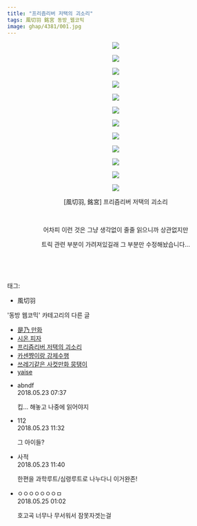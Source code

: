 ```yaml
---
title: "프리즘리버 저택의 괴소리"
tags: 風切羽 銘宮 동방_웹코믹
image: ghap/4381/001.jpg
---
```

<div class="article">
<p style="text-align: center; clear: none; float: none;"><img src="{{ site.nasurl }}/ghap/4381/001.jpg"/></p>
<p style="text-align: center; clear: none; float: none;"><img src="{{ site.nasurl }}/ghap/4381/002.jpg"/></p>
<p style="text-align: center; clear: none; float: none;"><img src="{{ site.nasurl }}/ghap/4381/003.jpg"/></p>
<p style="text-align: center; clear: none; float: none;"><img src="{{ site.nasurl }}/ghap/4381/004.jpg"/></p>
<p style="text-align: center; clear: none; float: none;"><img src="{{ site.nasurl }}/ghap/4381/005.jpg"/></p>
<p style="text-align: center; clear: none; float: none;"><img src="{{ site.nasurl }}/ghap/4381/006.jpg"/></p>
<p style="text-align: center; clear: none; float: none;"><img src="{{ site.nasurl }}/ghap/4381/007.jpg"/></p>
<p style="text-align: center; clear: none; float: none;"><img src="{{ site.nasurl }}/ghap/4381/008.jpg"/></p>
<p style="text-align: center; clear: none; float: none;"><img src="{{ site.nasurl }}/ghap/4381/009.jpg"/></p>
<p style="text-align: center; clear: none; float: none;"><img src="{{ site.nasurl }}/ghap/4381/010.jpg"/></p>
<p style="text-align: center; clear: none; float: none;"><img src="{{ site.nasurl }}/ghap/4381/011.jpg"/></p>
<p style="text-align: center; clear: none; float: none;"><img src="{{ site.nasurl }}/ghap/4381/012.jpg"/></p>
<p style="text-align: center; clear: none; float: none;">[風切羽, 銘宮] 프리즘리버 저택의 괴소리</p>
<p style="text-align: center; clear: none; float: none;"><br/></p>
<p style="text-align: center; clear: none; float: none;">어차피 이런 것은 그냥 생각없이 줄줄 읽으니까 상관없지만</p>
<p style="text-align: center; clear: none; float: none;">트릭 관련 부분이 가려져있길래 그 부분만 수정해놨습니다...</p>
<p style="text-align: center; clear: none; float: none;"><br/></p>
<p><br/></p>
</div><div class="tagTrail">
<p>태그: </p>
<ul>
<li>風切羽</li>
</ul>
</div><div class="another">
<p>'동방 웹코믹' 카테고리의 다른 글</p>
<ul>
<li><a href="/2018-05-27-ghap_4386">是乃 만화</a></li>
<li><a href="/2018-05-27-ghap_4385">시온 피자</a></li>
<li><a href="/2018-05-23-ghap_4381">프리즘리버 저택의 괴소리</a></li>
<li><a href="/2018-05-13-ghap_4286">카센쨩이랑 강제수행</a></li>
<li><a href="/2018-05-13-ghap_4374">쓰레기같은 사컷만화 뭉탱이</a></li>
<li><a href="/2018-05-13-ghap_4372">yaise</a></li>
</ul>
</div><div class="cb_module cb_fluid">
<div class="cb_wrt cb_profile">
<div class="comment">
<ul>
<li class="cb_thumb_off" id="comment15260357">
<div class="cb_comment_area">
<div class="cb_info_area">
<div class="cb_section">
<span class="cb_nick_name">abndf</span>
</div>
<div class="cb_section">
<span class="cb_date">2018.05.23 07:37 </span>
</div>
</div>
<div class="cb_dsc_comment">
<p class="cb_dsc">
											킵... 해놓고 나중에 읽어야지
										</p>
</div>
</div></li>
<li class="cb_thumb_off" id="comment15260477">
<div class="cb_comment_area">
<div class="cb_info_area">
<div class="cb_section">
<span class="cb_nick_name">112</span>
</div>
<div class="cb_section">
<span class="cb_date">2018.05.23 11:32 </span>
</div>
</div>
<div class="cb_dsc_comment">
<p class="cb_dsc">
											그 아이들?
										</p>
</div>
</div></li>
<li class="cb_thumb_off" id="comment15260483">
<div class="cb_comment_area">
<div class="cb_info_area">
<div class="cb_section">
<span class="cb_nick_name">사적</span>
</div>
<div class="cb_section">
<span class="cb_date">2018.05.23 11:40 </span>
</div>
</div>
<div class="cb_dsc_comment">
<p class="cb_dsc">
											한편을 과학루트/심령루트로 나누다니 이거완존!
										</p>
</div>
</div></li>
<li class="cb_thumb_off" id="comment15261334">
<div class="cb_comment_area">
<div class="cb_info_area">
<div class="cb_section">
<span class="cb_nick_name">ㅇㅇㅇㅇㅇㅇㅇㅁ</span>
</div>
<div class="cb_section">
<span class="cb_date">2018.05.25 01:02 </span>
</div>
</div>
<div class="cb_dsc_comment">
<p class="cb_dsc">
											호고곡 너무나 무서워서 잠못자겟는걸
										</p>
</div>
</div></li>
</ul>
</div>
</div><!-- commentList close -->
</div>